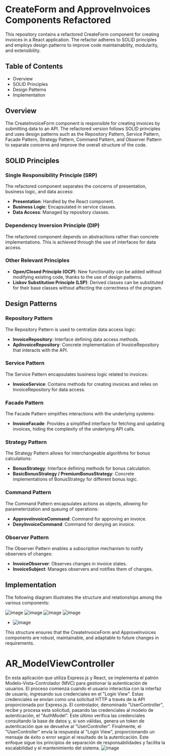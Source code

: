# CreateForm and ApproveInvoices Components Refactored

This repository contains a refactored CreateForm component for creating invoices in a React application. The refactor adheres to SOLID principles and employs design patterns to improve code maintainability, modularity, and extensibility.

## Table of Contents
- Overview
- SOLID Principles
- Design Patterns
- Implementation

## Overview

The CreateInvoiceForm component is responsible for creating invoices by submitting data to an API. The refactored version follows SOLID principles and uses design patterns such as the Repository Pattern, Service Pattern, Facade Pattern, Strategy Pattern, Command Pattern, and Observer Pattern to separate concerns and improve the overall structure of the code.

## SOLID Principles

### Single Responsibility Principle (SRP)

The refactored component separates the concerns of presentation, business logic, and data access:

- **Presentation**: Handled by the React component.
- **Business Logic**: Encapsulated in service classes.
- **Data Access**: Managed by repository classes.

### Dependency Inversion Principle (DIP)

The refactored component depends on abstractions rather than concrete implementations. This is achieved through the use of interfaces for data access.

### Other Relevant Principles

- **Open/Closed Principle (OCP)**: New functionality can be added without modifying existing code, thanks to the use of design patterns.
- **Liskov Substitution Principle (LSP)**: Derived classes can be substituted for their base classes without affecting the correctness of the program.

## Design Patterns

### Repository Pattern

The Repository Pattern is used to centralize data access logic:

- **InvoiceRepository**: Interface defining data access methods.
- **ApiInvoiceRepository**: Concrete implementation of InvoiceRepository that interacts with the API.

### Service Pattern

The Service Pattern encapsulates business logic related to invoices:

- **InvoiceService**: Contains methods for creating invoices and relies on InvoiceRepository for data access.

### Facade Pattern

The Facade Pattern simplifies interactions with the underlying systems:

- **InvoiceFacade**: Provides a simplified interface for fetching and updating invoices, hiding the complexity of the underlying API calls.

### Strategy Pattern

The Strategy Pattern allows for interchangeable algorithms for bonus calculations:

- **BonusStrategy**: Interface defining methods for bonus calculation.
- **BasicBonusStrategy / PremiumBonusStrategy**: Concrete implementations of BonusStrategy for different bonus logic.

### Command Pattern

The Command Pattern encapsulates actions as objects, allowing for parameterization and queuing of operations:

- **ApproveInvoiceCommand**: Command for approving an invoice.
- **DenyInvoiceCommand**: Command for denying an invoice.

### Observer Pattern

The Observer Pattern enables a subscription mechanism to notify observers of changes:

- **InvoiceObserver**: Observes changes in invoice states.
- **InvoiceSubject**: Manages observers and notifies them of changes.



## Implementation

The following diagram illustrates the structure and relationships among the various components:

![image](https://github.com/user-attachments/assets/5a4846bb-a95a-4d5e-a52a-234774d6d967)
![image](https://github.com/user-attachments/assets/630a501b-932a-48c1-ab71-c29a799478ad)
![image](https://github.com/user-attachments/assets/0e382b9c-2449-4172-a223-6633acf8b288)
![image](https://github.com/user-attachments/assets/33d5e64b-ad47-401b-ab3e-acb675e471c4)
- ![image](https://github.com/user-attachments/assets/0b5e9b24-ea8c-4e65-9d8c-43c81275b97c)


This structure ensures that the CreateInvoiceForm and ApproveInvoices components are robust, maintainable, and adaptable to future changes in requirements.


# AR_ModelViewController

En esta aplicación que utiliza Express.js y React, se implementa el patrón Modelo-Vista-Controlador (MVC) para gestionar la autenticación de usuarios. El proceso comienza cuando el usuario interactúa con la interfaz de usuario, ingresando sus credenciales en el "Login View". 
Estas credenciales se envían como una solicitud HTTP a través de la API proporcionada por Express.js. El controlador, denominado "UserController", recibe y procesa esta solicitud, pasando las credenciales al modelo de autenticación, el "AuthModel". 
Este último verifica las credenciales consultando la base de datos y, si son válidas, genera un token de autenticación que se devuelve al "UserController". Finalmente, el "UserController" envía la respuesta al "Login View", proporcionando un mensaje de éxito o error según el resultado de la autenticación. Este enfoque sigue los principios de separación de responsabilidades y facilita la escalabilidad y el mantenimiento del sistema.
![image](https://github.com/Ariel454/AR_ModelViewController/assets/121766763/edff7b45-1bac-4f5c-8806-36fa6b9bc5c0)
